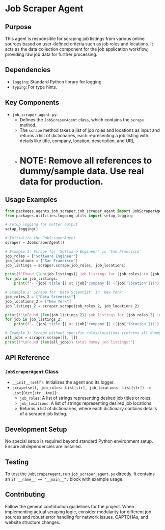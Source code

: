 # Job Scraper Agent

## Purpose
This agent is responsible for scraping job listings from various online sources based on user-defined criteria such as job roles and locations. It acts as the data collection component for the job application workflow, providing raw job data for further processing.

## Dependencies
- `logging`: Standard Python library for logging.
- `typing`: For type hints.

## Key Components
- `job_scraper_agent.py`:
  - Defines the `JobScraperAgent` class, which contains the `scrape` method.
  - The `scrape` method takes a list of job roles and locations as input and returns a list of dictionaries, each representing a job listing with details like title, company, location, description, and URL.
  - # NOTE: Remove all references to dummy/sample data. Use real data for production.

## Usage Examples
```python
from packages.agents.job_scraper.job_scraper_agent import JobScraperAgent
from packages.utilities.logging_utils import setup_logging

# Setup logging for better output
setup_logging()

# Initialize the JobScraperAgent
scraper = JobScraperAgent()

# Example 1: Scrape for 'Software Engineer' in 'San Francisco'
job_roles = ["Software Engineer"]
job_locations = ["San Francisco"]
job_listings = scraper.scrape(job_roles, job_locations)

print(f"Found {len(job_listings)} job listings for {job_roles} in {job_locations}:")
for job in job_listings:
    print(f"- {job['title']} at {job['company']} ({job['location']})")

# Example 2: Scrape for 'Data Scientist' in 'New York'
job_roles_2 = ["Data Scientist"]
job_locations_2 = ["New York"]
job_listings_2 = scraper.scrape(job_roles_2, job_locations_2)

print(f"\nFound {len(job_listings_2)} job listings for {job_roles_2} in {job_locations_2}:")
for job in job_listings_2:
    print(f"- {job['title']} at {job['company']} ({job['location']})")

# Example 3: Scrape without specific roles/locations (returns all dummy data)
all_jobs = scraper.scrape([], [])
print(f"\nFound {len(all_jobs)} total dummy job listings:")
```

## API Reference

### `JobScraperAgent` Class
- `__init__(self)`: Initializes the agent and its logger.
- `scrape(self, job_roles: List[str], job_locations: List[str]) -> List[Dict[str, Any]]`:
  - `job_roles`: A list of strings representing desired job titles or roles.
  - `job_locations`: A list of strings representing desired job locations.
  - Returns a list of dictionaries, where each dictionary contains details of a scraped job listing.

## Development Setup
No special setup is required beyond standard Python environment setup. Ensure all dependencies are installed.

## Testing
To test the `JobScraperAgent`, run `job_scraper_agent.py` directly. It contains an `if __name__ == "__main__":` block with example usage.

## Contributing
Follow the general contribution guidelines for the project. When implementing actual scraping logic, consider modularity for different job sources and robust error handling for network issues, CAPTCHAs, and website structure changes.
